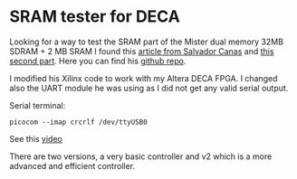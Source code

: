 # SRAM tester for DECA

Looking for a way to test the SRAM part of the Mister dual memory 32MB SDRAM + 2 MB SRAM I found this [article from Salvador Canas](https://projects.digilentinc.com/salvador-canas/a-practical-introduction-to-sram-memories-using-an-fpga-i-3f3992) and [this second part](https://projects.digilentinc.com/salvador-canas/a-practical-introduction-to-sram-memories-using-an-fpga-ii-a18801).  Here you can find his [github repo](https://github.com/salcanmor/SRAM-tester-for-Cmod-A7-35T/tree/master/basic%20controller).


I modified his Xilinx code to work with my Altera DECA FPGA. I changed also the UART module he was using as I did not get any valid serial output.

Serial terminal:   

```
picocom --imap crcrlf /dev/ttyUSB0 
```

See this [video](deca_sram.mp4)

There are two versions, a very basic controller and v2 which is a more advanced and efficient controller.
